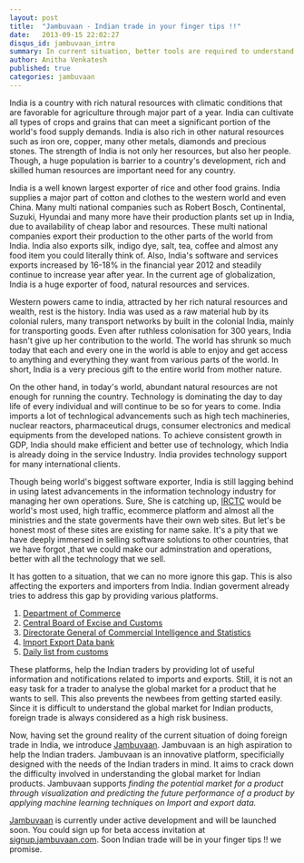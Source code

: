 ```yaml
---
layout: post
title:  "Jambuvaan - Indian trade in your finger tips !!"
date:   2013-09-15 22:02:27
disqus_id: jambuvaan_intro
summary: In current situation, better tools are required to understand trade data.
author: Anitha Venkatesh
published: true
categories: jambuvaan
---
```


India is a country with rich natural resources with climatic conditions that are favorable for agriculture through major part of a year. India can cultivate all types of crops and grains that can meet a significant portion of the world's food supply demands. India is also rich in other natural resources such as iron ore, copper, many other metals, diamonds and precious stones. The strength of India is not only her resources, but also her people. Though, a huge population is barrier to a country's development, rich and skilled human resources are important need for any country. 

India is a well known largest exporter of rice and other food grains. India supplies a major part of cotton and clothes to the western world and even China. Many multi national companies such as Robert Bosch, Continental, Suzuki, Hyundai and many more have their production plants set up in India, due to availability of cheap labor and resources. These multi national companies export their production to the other parts of the world from India. India also exports silk, indigo dye, salt, tea, coffee and almost any food item you could literally think of. Also, India's software and services exports increased by 16-18% in the financial year 2012 and steadily continue to increase year after year. In the current age of globalization, India is a huge exporter of food, natural resources and services.

Western powers came to india, attracted by her rich natural resources and wealth, rest is the history. India was used as a raw material hub by its colonial rulers, many transport networks by built in the colonial India, mainly for transporting goods. Even after ruthless colonisation for 300 years, India hasn't give up her contribution to the world.  The world has shrunk so much today that each and every one in the world is able to enjoy and get access to anything and everything they want from various parts of the world. In short, India is a very precious gift to the entire world from mother nature.

On the other hand, in today's world, abundant natural resources are not enough for running the country. Technology is dominating the day to day life of every individual and will continue to be so for years to come. India imports a lot of technlogical advancements such as high tech machineries, nuclear reactors, pharmaceutical drugs, consumer electronics and medical equipments from the developed nations. To achieve consistent growth in GDP, India should make efficient and better use of technology, which India is already doing in the service Industry. India provides technology support for many international clients.

Though being world's biggest software exporter, India is still lagging behind in using latest advancements in the information technology industry for managing her own operations. Sure, She is catching up, [IRCTC](http://www.irctc.co.in) would be world's most used, high traffic, ecommerce platform and almost all the ministries and the state goverments have their own web sites. But let's be honest most of these sites are existing for name sake. It's a pity that we have deeply immersed in selling software solutions to other countries, that we have forgot ,that we could make our adminstration and operations, better with all the technology that we sell. 

It has gotten to a situation, that we can no more ignore this gap. This is also affecting the exporters and importers from India. Indian goverment already tries to address this gap by providing various platforms. 


1. [Department of Commerce](http://commerce.nic.in/)
2. [Central Board of Excise and Customs](http://www.cbec.gov.in/cae1-english.htm)
3. [Directorate General of Commercial Intelligence and Statistics](http://www.dgciskol.nic.in/)
4. [Import Export Data bank](http://commerce.nic.in/eidb/Default.asp)
5. [Daily list from customs](https://www.icegate.gov.in/DailyList/DL)

These platforms, help the Indian traders by providing lot of useful information and notifications related to imports and exports. Still, it is not an easy task for a trader to analyse the global market for a product that he wants to sell. This also prevents the newbees from getting started easily. Since it is difficult to understand the global market for Indian products, foreign trade is always considered as a high risk business. 

Now, having set the ground reality of the current situation of doing foreign trade in India, we introduce [Jambuvaan](http://www.jambuvaan.com). Jambuvaan is an high aspiration to help the Indian traders. Jambuvaan is an innovative platform, specificially designed with the needs of the Indian traders in mind. It aims to crack down the difficulty involved in understanding the global market for Indian products. Jambuvaan supports *finding the potential market for a product through visualization and predicting the future performance of a product by applying machine learning techniques on Import and export data.*

[Jambuvaan](http:///www.jambuvaan.com) is currently under active development and will be launched soon. You could sign up for beta access invitation at [signup.jambuvaan.com](http://signup.jambuvaan.com). Soon Indian trade will be in your finger tips !! we promise. 
